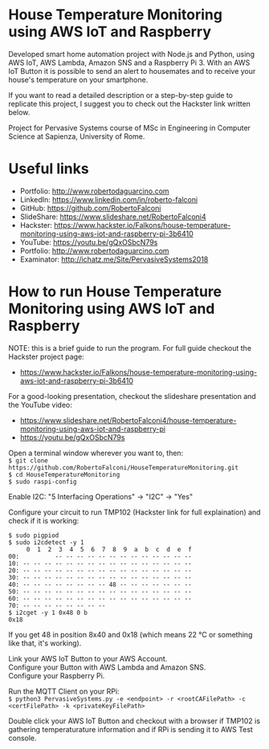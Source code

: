 # House Temperature Monitoring using AWS IoT and Raspberry
Developed smart home automation project with Node.js and Python, using AWS IoT, AWS Lambda, Amazon SNS and a Raspberry Pi 3. With an AWS IoT Button it is possible to send an alert to housemates and to receive your house's temperature on your smartphone.

If you want to read a detailed description or a step-by-step guide to replicate this project, I suggest you to check out the Hackster link written below.

Project for Pervasive Systems course of MSc in Engineering in Computer Science at Sapienza, University of Rome.  

# Useful links
- Portfolio: http://www.robertodaguarcino.com  
- LinkedIn: https://www.linkedin.com/in/roberto-falconi  
- GitHub: https://github.com/RobertoFalconi  
- SlideShare: https://www.slideshare.net/RobertoFalconi4  
- Hackster: https://www.hackster.io/Falkons/house-temperature-monitoring-using-aws-iot-and-raspberry-pi-3b6410  
- YouTube: https://youtu.be/gQxOSbcN79s  
- Portfolio: http://www.robertodaguarcino.com  
- Examinator: http://ichatz.me/Site/PervasiveSystems2018  
 
# How to run House Temperature Monitoring using AWS IoT and Raspberry  

NOTE: this is a brief guide to run the program. For full guide checkout the Hackster project page:  
- https://www.hackster.io/Falkons/house-temperature-monitoring-using-aws-iot-and-raspberry-pi-3b6410  

For a good-looking presentation, checkout the slideshare presentation and the YouTube video:
- https://www.slideshare.net/RobertoFalconi4/house-temperature-monitoring-using-aws-iot-and-raspberry-pi  
- https://youtu.be/gQxOSbcN79s  

Open a terminal window wherever you want to, then:  
`$ git clone https://github.com/RobertoFalconi/HouseTemperatureMonitoring.git`  
`$ cd HouseTemperatureMonitoring`  
`$ sudo raspi-config`  

Enable I2C: "5 Interfacing Operations" -> "I2C" -> "Yes"  

Configure your circuit to run TMP102 (Hackster link for full explaination) and check if it is working:  

`$ sudo pigpiod`  
`$ sudo i2cdetect -y 1`  
`     0  1  2  3  4  5  6  7  8  9  a  b  c  d  e  f`  
`00:          -- -- -- -- -- -- -- -- -- -- -- -- --`  
`10: -- -- -- -- -- -- -- -- -- -- -- -- -- -- -- --`  
`20: -- -- -- -- -- -- -- -- -- -- -- -- -- -- -- --`  
`30: -- -- -- -- -- -- -- -- -- -- -- -- -- -- -- --`  
`40: -- -- -- -- -- -- -- -- 48 -- -- -- -- -- -- --`  
`50: -- -- -- -- -- -- -- -- -- -- -- -- -- -- -- --`  
`60: -- -- -- -- -- -- -- -- -- -- -- -- -- -- -- --`  
`70: -- -- -- -- -- -- -- --`  
`$ i2cget -y 1 0x48 0 b`  
`0x18`  

If you get 48 in position 8x40 and 0x18 (which means 22 °C or something like that, it's working).  

Link your AWS IoT Button to your AWS Account.  
Configure your Button with AWS Lambda and Amazon SNS.  
Configure your Raspberry Pi.  

Run the MQTT Client on your RPi:  
`$ python3 PervasiveSystems.py -e <endpoint> -r <rootCAFilePath> -c <certFilePath> -k <privateKeyFilePath>`  

Double click your AWS IoT Button and checkout with a browser if TMP102 is gathering temperaturature information and if RPi is sending it to AWS Test console.
